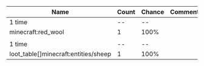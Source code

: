 | Name                                 | Count | Chance | Comment |
| ------------------------------------ | ----- | ------ | ------- |
| 1 time                               |    -- |     -- |         |
| minecraft:red_wool                   |     1 |   100% |         |
|                                      |       |        |         |
| 1 time                               |    -- |     -- |         |
| loot_table[]minecraft:entities/sheep |     1 |   100% |         |